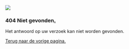 <!DOCTYPE HTML>
<html><head><meta charset="utf-8"><meta http-equiv="X-UA-Compatible" content="IE=edge"><meta name="viewport" content="width=device-width, initial-scale=1.0"><title>404 Niet gevonden</title><link rel="stylesheet" type="text/css" href="/css/bootstrap.min.css?version=1.22.1-SNAPSHOT"><link rel="stylesheet" type="text/css" href="/css/dataTables.bootstrap.min.css?version=1.22.1-SNAPSHOT"><link rel="stylesheet" type="text/css" href="/css/ldt-theme.min.css?version=1.22.1-SNAPSHOT"><script type="text/javascript" src="/js/jquery-3.1.1.min.js?version=1.22.1-SNAPSHOT"></script><script type="text/javascript" src="/js/jquery.dataTables.min.js?version=1.22.1-SNAPSHOT"></script><script type="text/javascript" src="/js/dataTables.bootstrap.min.js?version=1.22.1-SNAPSHOT"></script><script type="text/javascript" src="/js/bootstrap.min.js?version=1.22.1-SNAPSHOT"></script><script type="text/javascript" language="javascript" charset="utf-8">
				var elmo_language = {language:{info:"_START_ tot _END_ van _TOTAL_ resultaten",search:"Zoeken:",lengthMenu:"Toon _MENU_ rijen",zeroRecords:"Niets gevonden",infoEmpty: "Geen resultaten",paginate:{first:"Eerste",previous:"Vorige",next:"Volgende",last:"Laatste"}},paging:true,searching:true,info:true}
			</script></head><body><div id="page"><div class="content"><div class="container hidden-xs"><div class="row text-center"><img src="/images/ldt-logo.png"></div></div><div class="container"><div class="row"><div class="panel panel-primary"><div class="panel-heading"><h3 class="panel-title">404 Niet gevonden<a href="#" onclick="document.getElementById('errors').className = 'row';">.</a></h3></div><div class="panel-body"><p>Het antwoord op uw verzoek kan niet worden gevonden.</p><a href="#" class="btn btn-default" onclick="window.history.back();">Terug naar de vorige pagina.</a></div></div></div></div></div></div></body></html>
